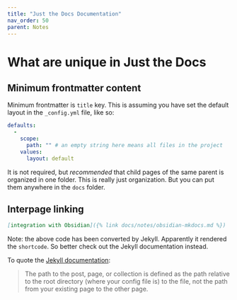 ```yaml
---
title: "Just the Docs Documentation"
nav_order: 50
parent: Notes
---
```

# What are unique in Just the Docs

## Minimum frontmatter content
Minimum frontmatter is `title` key.  This is assuming you have set the default layout in the `_config.yml` file, like so:
```yml
defaults:
  -
    scope:
      path: "" # an empty string here means all files in the project
    values:
      layout: default
```

It is not required, but *recommended* that child pages of the same parent is organized in one folder. This is really just organization. But you can put them anywhere in the `docs` folder.

## Interpage linking
```markdown
[integration with Obsidian]({% link docs/notes/obsidian-mkdocs.md %})
```
Note: the above code has been converted by Jekyll. Apparently it rendered the `shortcode`. So better check out the Jekyll documentation instead.

To quote the [Jekyll documentation](https://jekyllrb.com/docs/liquid/tags/#link):
> The path to the post, page, or collection is defined as the path relative to the root directory (where your config file is) to the file, not the path from your existing page to the other page.